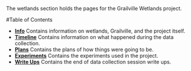 <!--
.. title: Wetlands Index
.. slug: index
.. date: 2018-12-22 11:41:38 UTC-05:00
.. tags: 
.. category: 
.. link: 
.. description: 
.. type: text
-->

The wetlands section holds the pages for the Grailville Wetlands project.

#Table of Contents

- **[Info](/wetlands/info)** Contains information on wetlands, Grailville, and the project itself.
- **[Timeline](/wetlands/timeline)** Contains information on what happened during the data collection.
- **[Plans](/wetlands/plans)** Contains the plans of how things were going to be.
- **[Experiments](/wetlands/experiments)** Contains the experiments used in the project.
- **[Write Ups](/wetlands/writeups)** Contains the end of data collection session write ups.
